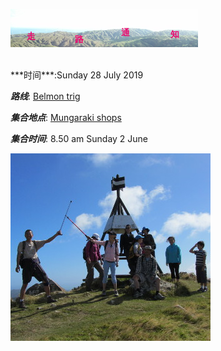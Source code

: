 ![skyline](_images/skyline2.png)

<br/>
***时间***:Sunday 28 July 2019

***路线***: [Belmon trig](http://tracks.org.nz/track/show/100)

***集合地点***: [Mungaraki shops](https://www.google.co.nz/maps/place/Maungaraki+Shops/@-41.2089113,174.8758241,15z/data=!4m12!1m6!3m5!1s0x6d38aba017bf1a3d:0x3359162d4214b6f5!2sMaungaraki+Shops!8m2!3d-41.208533!4d174.8783857!3m4!1s0x6d38aba017bf1a3d:0x3359162d4214b6f5!8m2!3d-41.208533!4d174.8783857)

***集合时间***: 8.50 am Sunday 2 June

![trig](_images/trig.JPG)
<br/>

